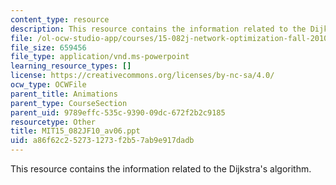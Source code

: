```yaml
---
content_type: resource
description: This resource contains the information related to the Dijkstra's algorithm.
file: /ol-ocw-studio-app/courses/15-082j-network-optimization-fall-2010/a86f62c252731273f2b57ab9e917dadb_MIT15_082JF10_av06.ppt
file_size: 659456
file_type: application/vnd.ms-powerpoint
learning_resource_types: []
license: https://creativecommons.org/licenses/by-nc-sa/4.0/
ocw_type: OCWFile
parent_title: Animations
parent_type: CourseSection
parent_uid: 9789effc-535c-9390-09dc-672f2b2c9185
resourcetype: Other
title: MIT15_082JF10_av06.ppt
uid: a86f62c2-5273-1273-f2b5-7ab9e917dadb
---
```

This resource contains the information related to the Dijkstra's algorithm.